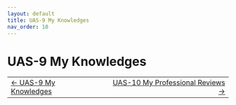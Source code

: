```yaml
---
layout: default
title: UAS-9 My Knowledges
nav_order: 10
---
```


# UAS-9 My Knowledges

<table width="100%">
  <tr>
    <td align="left">
      <a href="8%20UAS-8%20My%20Innovations.html">← UAS-9 My Knowledges</a>
    </td>
    <td align="right">
      <a href="10%20UAS-10%20My%20Professional%20Reviews.html">UAS-10 My Professional Reviews →</a>
    </td>
  </tr>
</table>


